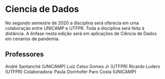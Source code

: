 # Ciencia de Dados

No segundo semestre de 2020 a disciplina será oferecia em uma colaboração entre UNICAMP e UTFPR. Toda a disciplina será feita à distância. A ênfase nesta edição será em aplicações de Ciência de Dados em cenários de pandemia.

## Professores
André Santanchè (UNICAMP)
Luiz Celso Gomes Jr (UTFPR)
Ricardo Luders (UTFPR)
Colaboradora: ‌Paula‌ ‌Dornhofer‌ ‌Paro‌ ‌Costa (UNICAMP)
